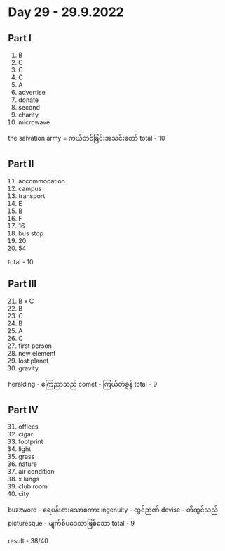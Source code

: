 # Day 29 - 29.9.2022

## Part I

1. B
2. C
3. C
4. C
5. A
6. advertise
7. donate
8. second
9. charity
10. microwave

the salvation army = ကယ်တင်ခြင်းအသင်းတော်
total - 10

## Part II

11. accommodation
12. campus
13. transport
14. E
15. B
16. F
17. 16
18. bus stop
19. 20
20. 54

total - 10

## Part III

21. B x C
22. B
23. C
24. B
25. A
26. C
27. first person
28. new element
29. lost planet
30. gravity

heralding - ကြေညာသည်
comet - ကြယ်တံခွန်
total - 9

## Part IV

31. offices
32. cigar
33. footprint
34. light
35. grass
36. nature
37. air condition
38. x lungs
39. club room
40. city

buzzword - ရေပန်းစားသောစကား
ingenuity - ထွင်ဉာဏ်
devise - တီထွင်သည်
picturesque - မျက်စိပဒေသာဖြစ်သော
total - 9

result - 38/40